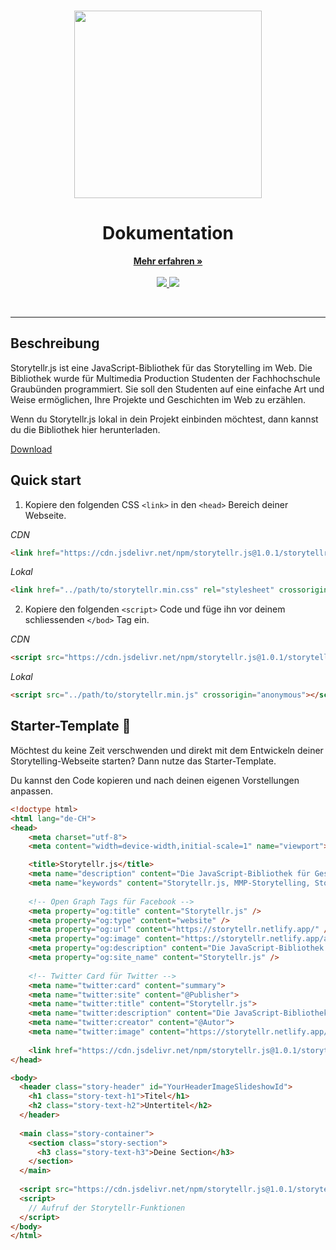 <!-- PROJECT LOGO -->
<br />
<p align="center">
  <a href="https://storytellr.netlify.app">
    <img src="https://storytellr.netlify.app/assets/logo/b_logo.svg" width="300">
  </a>

  <h1 align="center">Dokumentation</h1>
  <p align="center">
    <a href="https://storytellr.netlify.app"><strong>Mehr erfahren »</strong></a>
    <br />
    <br />
    <a href="https://frankzinsli.ch">
      <img src="https://img.shields.io/badge/created%20by-Frank%20Zinsli-F48041" />
    </a>
    <img src="https://img.shields.io/badge/version-1.0.0-F48041" />
  </p>
</p>
<br />

---

## Beschreibung
Storytellr.js ist eine JavaScript-Bibliothek für das Storytelling im Web.
Die Bibliothek wurde für Multimedia Production Studenten der Fachhochschule Graubünden programmiert.
Sie soll den Studenten auf eine einfache Art und Weise ermöglichen, Ihre Projekte und Geschichten im Web zu erzählen.

Wenn du Storytellr.js lokal in dein Projekt einbinden möchtest, dann kannst du die Bibliothek hier herunterladen.

<a href="https://storytellr.netlify.app/downloads/Storytellr-V1.0.1.zip">
  Download
</a>

## Quick start
1. Kopiere den folgenden CSS `<link>` in den `<head>` Bereich deiner Webseite.

*CDN*
```html
<link href="https://cdn.jsdelivr.net/npm/storytellr.js@1.0.1/storytellr.min.css" rel="stylesheet" crossorigin="anonymous">
```

*Lokal*
```html
<link href="../path/to/storytellr.min.css" rel="stylesheet" crossorigin="anonymous">
```

2. Kopiere den folgenden `<script>` Code und füge ihn vor deinem schliessenden `</bod>` Tag ein.

*CDN*
```html
<script src="https://cdn.jsdelivr.net/npm/storytellr.js@1.0.1/storytellr.min.js" crossorigin="anonymous"></script>
```

*Lokal*
```html
<script src="../path/to/storytellr.min.js" crossorigin="anonymous"></script>
```

## Starter-Template :rocket:
Möchtest du keine Zeit verschwenden und direkt mit dem Entwickeln deiner Storytelling-Webseite starten? Dann
nutze das Starter-Template.

Du kannst den Code kopieren und nach deinen eigenen Vorstellungen anpassen.
```html
<!doctype html>
<html lang="de-CH">
<head>
    <meta charset="utf-8">
    <meta content="width=device-width,initial-scale=1" name="viewport">

    <title>Storytellr.js</title>
    <meta name="description" content="Die JavaScript-Bibliothek für Geschichtenerzähler" />
    <meta name="keywords" content="Storytellr.js, MMP-Storytelling, Storytelling im Web" />
  
    <!-- Open Graph Tags für Facebook -->
    <meta property="og:title" content="Storytellr.js" />
    <meta property="og:type" content="website" />
    <meta property="og:url" content="https://storytellr.netlify.app/" />
    <meta property="og:image" content="https://storytellr.netlify.app/assets/logo/storytellr-large.svg" />
    <meta property="og:description" content="Die JavaScript-Bibliothek für Geschichtenerzähler" />
    <meta property="og:site_name" content="Storytellr.js" />
  
    <!-- Twitter Card für Twitter -->
    <meta name="twitter:card" content="summary">
    <meta name="twitter:site" content="@Publisher">
    <meta name="twitter:title" content="Storytellr.js">
    <meta name="twitter:description" content="Die JavaScript-Bibliothek für Geschichtenerzähler">
    <meta name="twitter:creator" content="@Autor">
    <meta name="twitter:image" content="https://storytellr.netlify.app/assets/logo/storytellr-large.svg">
  
    <link href="https://cdn.jsdelivr.net/npm/storytellr.js@1.0.1/storytellr.min.css" rel="stylesheet" crossorigin="anonymous">
</head>

<body>
  <header class="story-header" id="YourHeaderImageSlideshowId">
    <h1 class="story-text-h1">Titel</h1>
    <h2 class="story-text-h2">Untertitel</h2>
  </header>
  
  <main class="story-container">
    <section class="story-section">
      <h3 class="story-text-h3">Deine Section</h3>   
    </section>
  </main>
  
  <script src="https://cdn.jsdelivr.net/npm/storytellr.js@1.0.1/storytellr.min.js" crossorigin="anonymous"></script>
  <script>
    // Aufruf der Storytellr-Funktionen
  </script>
</body>
</html>
```
